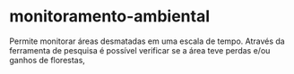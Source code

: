 # monitoramento-ambiental
Permite monitorar áreas desmatadas em uma escala de tempo. Através da ferramenta de pesquisa é possível verificar se a área teve perdas e/ou ganhos de florestas,
